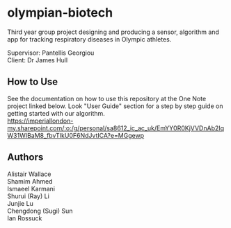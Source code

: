 # olympian-biotech
Third year group project designing and producing a sensor, algorithm and app for tracking respiratory diseases in Olympic athletes. <br />

Supervisor: Pantellis Georgiou <br />
Client: Dr James Hull <br />

## How to Use
See the documentation on how to use this repository at the One Note project linked below. Look "User Guide" section for a step by step guide on getting started with our algorithm. <br />
https://imperiallondon-my.sharepoint.com/:o:/g/personal/sa8612_ic_ac_uk/EmYY0R0KjVVDnAb2IqW31WIBaM8_fbvTIkU0F6NdJvtICA?e=MGgewp 


## Authors 
Alistair Wallace <br />
Shamim Ahmed <br />
Ismaeel Karmani <br />
Shurui (Ray) Li <br />
Junjie Lu <br />
Chengdong (Sugi) Sun <br />
Ian Rossuck <br />

